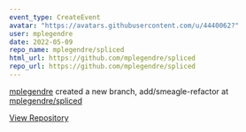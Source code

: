 ```yaml
---
event_type: CreateEvent
avatar: "https://avatars.githubusercontent.com/u/4440062?"
user: mplegendre
date: 2022-05-09
repo_name: mplegendre/spliced
html_url: https://github.com/mplegendre/spliced
repo_url: https://github.com/mplegendre/spliced
---
```


<a href='https://github.com/mplegendre' target='_blank'>mplegendre</a> created a new branch, add/smeagle-refactor at <a href='https://github.com/mplegendre/spliced' target='_blank'>mplegendre/spliced</a>

<a href='https://github.com/mplegendre/spliced' target='_blank'>View Repository</a>